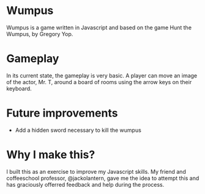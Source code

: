 # Wumpus

Wumpus is a game written in Javascript and based on the game Hunt the Wumpus, by Gregory Yop. 

# Gameplay

In its current state, the gameplay is very basic. A player can move an image of the actor, Mr. T, around a board of rooms using the arrow keys on their keyboard. 

# Future improvements

- Add a hidden sword necessary to kill the wumpus

# Why I make this? 

I built this as an exercise to improve my Javascript skills. My friend and coffeeschool professor, @jackolantern, gave me the idea to attempt this and has graciously offerred feedback and help during the process.
